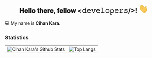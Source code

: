 <div align="center">
<h2> 𝐇𝐞𝐥𝐥𝐨 𝐭𝐡𝐞𝐫𝐞, 𝐟𝐞𝐥𝐥𝐨𝐰 <𝚍𝚎𝚟𝚎𝚕𝚘𝚙𝚎𝚛𝚜/>! <img src="https://github.com/ABSphreak/ABSphreak/blob/master/gifs/Hi.gif" width="30"></h2>
</div>

<div align="left">

💻  My name is **Cihan Kara**.  

<div align="left">

### Statistics 

<table>
  <tr>
    <td>
      <img src="https://github-readme-stats.vercel.app/api?username=Cihan-KARA-hub&include_all_commits=true&count_private=true&show_icons=true&line_height=20&title_color=7A7ADB&icon_color=2234AE&text_color=D3D3D3&bg_color=0,000000,130F40" alt="Cihan Kara's Github Stats"/>
    </td>
    <td>
      <img src="https://github-readme-stats.vercel.app/api/top-langs/?username=Cihan-KARA-hub&layout=compact&title_color=7A7ADB&text_color=D3D3D3&bg_color=0,000000,130F40" alt="Top Langs"/>
    </td>
  </tr>
</table>

</div>

